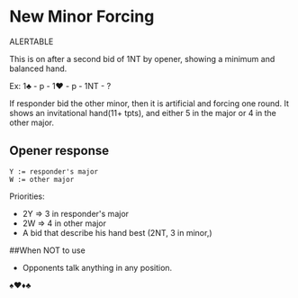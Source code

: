 # New Minor Forcing

ALERTABLE 

This is on after a second bid of 1NT by opener, showing a minimum and balanced hand.

Ex: 1♣ - p - 1♥ - p - 1NT - ?

If responder bid the other minor, then it is artificial and forcing one round. It shows an invitational hand(11+ tpts), and either 5 in the major or 4 in the other major.

## Opener response

```
Y := responder's major
W := other major
```

Priorities:
- 2Y => 3 in responder's major
- 2W => 4 in other major
- A bid that describe his hand best (2NT, 3 in minor,)

##When NOT to use
- Opponents talk anything in any position.


♠♥♦♣

